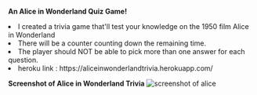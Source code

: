 <b>An Alice in Wonderland Quiz Game!</b>

<li>I created a trivia game that'll test your knowledge on the 1950 film Alice in Wonderland</li>
<li>There will be a counter counting down the remaining time.</li>
<li>The player should NOT be able to pick more than one answer for each question.</li>

<li>heroku link : https://aliceinwonderlandtrivia.herokuapp.com/ </li>




<b>Screenshot of Alice in Wonderland Trivia</b>
![screenshot of alice](https://user-images.githubusercontent.com/28241085/34980430-25e8902c-fa6a-11e7-9721-7e96e748df84.png)
